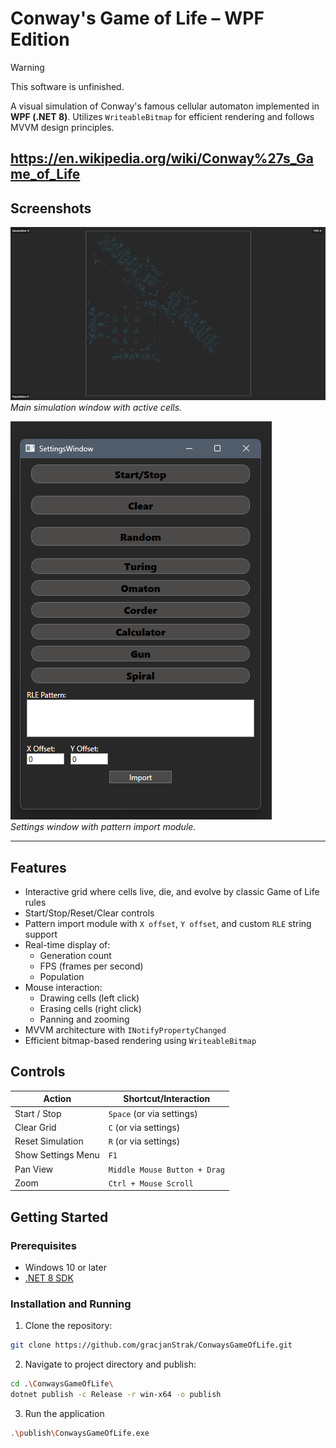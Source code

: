 # Conway's Game of Life – WPF Edition

> [!WARNING]
> This software is unfinished.

A visual simulation of Conway's famous cellular automaton implemented in **WPF (.NET 8)**. Utilizes `WriteableBitmap` for efficient rendering and follows MVVM design principles.

https://en.wikipedia.org/wiki/Conway%27s_Game_of_Life
---
## Screenshots

<!--
Add your screenshots below by replacing the paths with your image files.
For example:
![Game of Life Main Window](screenshots/main_window.png)
-->

![Game of Life - Example Screenshot 1](screenshots/main-window.png)
*Main simulation window with active cells.*

![Game of Life - Example Screenshot 2](screenshots/settings-window.png)
\
*Settings window with pattern import module.*

---

## Features

- Interactive grid where cells live, die, and evolve by classic Game of Life rules
- Start/Stop/Reset/Clear controls
- Pattern import module with `X offset`, `Y offset`, and custom `RLE` string support
- Real-time display of:
  - Generation count
  - FPS (frames per second)
  - Population
- Mouse interaction:
  - Drawing cells (left click)
  - Erasing cells (right click)
  - Panning and zooming
- MVVM architecture with `INotifyPropertyChanged`
- Efficient bitmap-based rendering using `WriteableBitmap`


## Controls

| Action             | Shortcut/Interaction        |
|--------------------|-----------------------------|
| Start / Stop       | `Space` (or via settings)                      |
| Clear Grid         | `C` (or via settings)       |
| Reset Simulation   | `R` (or via settings)                          |
| Show Settings Menu | `F1`                        |
| Pan View           | `Middle Mouse Button + Drag`|
| Zoom               | `Ctrl + Mouse Scroll`       |


## Getting Started

### Prerequisites

- Windows 10 or later
- [.NET 8 SDK](https://dotnet.microsoft.com/en-us/download/dotnet/8.0)

### Installation and Running

1. Clone the repository:
```bash
git clone https://github.com/gracjanStrak/ConwaysGameOfLife.git
```
2. Navigate to project directory and publish:
```bash
cd .\ConwaysGameOfLife\
dotnet publish -c Release -r win-x64 -o publish
```
3. Run the application
```bash
.\publish\ConwaysGameOfLife.exe
```
